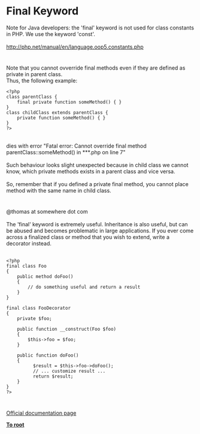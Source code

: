# Final Keyword



Note for Java developers: the &apos;final&apos; keyword is not used for class constants in PHP. We use the keyword &apos;const&apos;.<br><br>http://php.net/manual/en/language.oop5.constants.php  

#

Note that you cannot ovverride final methods even if they are defined as private in parent class.<br>Thus, the following example:<br>

```
<?php
class parentClass {
    final private function someMethod() { }
}
class childClass extends parentClass {
    private function someMethod() { }
}
?>
```
<br>dies with error "Fatal error: Cannot override final method parentClass::someMethod() in ***.php on line 7"<br><br>Such behaviour looks slight unexpected because in child class we cannot know, which private methods exists in a parent class and vice versa.<br><br>So, remember that if you defined a private final method, you cannot place method with the same name in child class.  

#

@thomas at somewhere dot com<br><br>The &apos;final&apos; keyword is extremely useful.  Inheritance is also useful, but can be abused and becomes problematic in large applications.  If you ever come across a finalized class or method that you wish to extend, write a decorator instead.<br><br>

```
<?php
final class Foo
{
    public method doFoo()
    {
        // do something useful and return a result
    }
}

final class FooDecorator
{
    private $foo;
    
    public function __construct(Foo $foo)
    {
        $this->foo = $foo;
    }
    
    public function doFoo()
    {
          $result = $this->foo->doFoo();
          // ... customize result ...
          return $result;
    }
}
?>
```
  

#

[Official documentation page](https://www.php.net/manual/en/language.oop5.final.php)

**[To root](/README.md)**